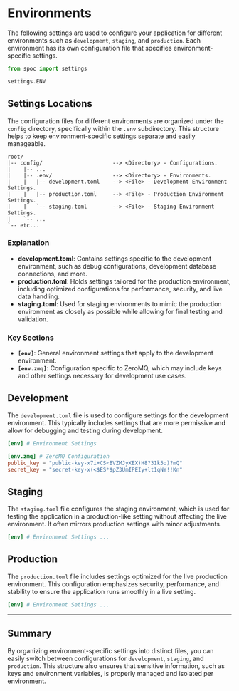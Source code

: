 # Environments

The following settings are used to configure your application for different environments such as `development`, `staging`, and `production`. Each environment has its own configuration file that specifies environment-specific settings.

```python
from spoc import settings

settings.ENV
```

## Settings **Locations**

The configuration files for different environments are organized under the `config` directory, specifically within the `.env` subdirectory. This structure helps to keep environment-specific settings separate and easily manageable.

```text
root/
|-- config/                      --> <Directory> - Configurations.
|    |-- ...
|    |-- .env/                   --> <Directory> - Environments.
|    |   |-- development.toml    --> <File> - Development Environment Settings.
|    |   |-- production.toml     --> <File> - Production Environment Settings.
|    |   `-- staging.toml        --> <File> - Staging Environment Settings.
|    `-- ...
`-- etc...
```

### Explanation

- **development.toml**: Contains settings specific to the development environment, such as debug configurations, development database connections, and more.
- **production.toml**: Holds settings tailored for the production environment, including optimized configurations for performance, security, and live data handling.
- **staging.toml**: Used for staging environments to mimic the production environment as closely as possible while allowing for final testing and validation.

### Key Sections

- **`[env]`**: General environment settings that apply to the development environment.
- **`[env.zmq]`**: Configuration specific to ZeroMQ, which may include keys and other settings necessary for development use cases.

## Development

The `development.toml` file is used to configure settings for the development environment. This typically includes settings that are more permissive and allow for debugging and testing during development.

```toml title="config/.env/development.toml"
[env] # Environment Settings

[env.zmq] # ZeroMQ Configuration
public_key = "public-key-x7i+CS<BVZMJyXEX)H8?31k5o)?mQ"
secret_key = "secret-key-x(<$ES*$pZ3UmIPEIy+lt1qNY!!Kn"
```

## Staging

The `staging.toml` file configures the staging environment, which is used for testing the application in a production-like setting without affecting the live environment. It often mirrors production settings with minor adjustments.

```toml title="config/.env/staging.toml"
[env] # Environment Settings ...
```

## Production

The `production.toml` file includes settings optimized for the live production environment. This configuration emphasizes security, performance, and stability to ensure the application runs smoothly in a live setting.

```toml title="config/.env/production.toml"
[env] # Environment Settings ...
```

---

## Summary

By organizing environment-specific settings into distinct files, you can easily switch between configurations for `development`, `staging`, and `production`. This structure also ensures that sensitive information, such as keys and environment variables, is properly managed and isolated per environment.
